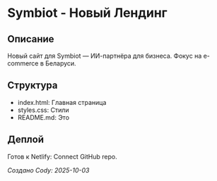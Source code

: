 # Symbiot - Новый Лендинг

## Описание
Новый сайт для Symbiot — ИИ-партнёра для бизнеса. Фокус на e-commerce в Беларуси.

## Структура
- index.html: Главная страница
- styles.css: Стили
- README.md: Это

## Деплой
Готов к Netlify: Connect GitHub repo.

*Создано Cody: 2025-10-03*